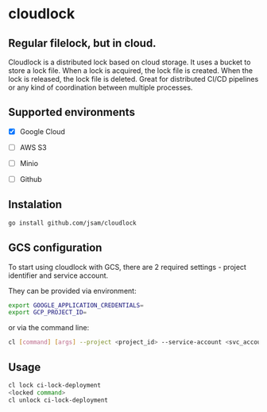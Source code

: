 # cloudlock

Regular filelock, but in cloud. 
-------

Cloudlock is a distributed lock based on cloud storage. It uses a bucket to store a lock file. When a lock is acquired, the lock file is created. When the lock is released, the lock file is deleted. Great for distributed CI/CD pipelines or any kind of coordination between multiple processes.

## Supported environments

- [x] Google Cloud 
- [ ] AWS S3       
- [ ] Minio        
- [ ] Github


## Instalation

```bash
go install github.com/jsam/cloudlock
```

## GCS configuration

To start using cloudlock with GCS, there are 2 required settings - project identifier and service account.

They can be provided via environment:
```bash
export GOOGLE_APPLICATION_CREDENTIALS=
export GCP_PROJECT_ID=
```

or via the command line:
```bash
cl [command] [args] --project <project_id> --service-account <svc_account_path>
```



## Usage

```bash
cl lock ci-lock-deployment
<locked command>
cl unlock ci-lock-deployment
```

